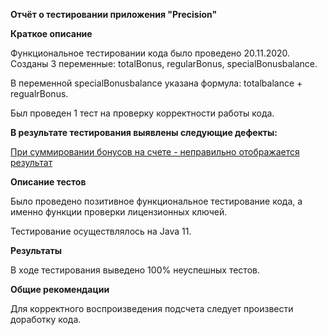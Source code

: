 **Отчёт о тестировании приложения "Precision"**

**Краткое описание**

Функциональное тестировании кода было проведено 20.11.2020. Созданы 3 переменные: totalBonus, regularBonus, specialBonusbalance. 

В переменной specialBonusbalance указана формула: totalbalance + regualrBonus. 

Был проведен 1 тест на проверку корректности работы кода.

**В результате тестирования выявлены следующие дефекты:**
 
 [При суммировании бонусов на счете - неправильно отображается результат](https://github.com/AleksandraArt/Java-HW-2.2/issues/1)

**Описание тестов**

Было проведено позитивное функциональное тестирование кода, а именно функции проверки лицензионных ключей. 

Тестирование осуществлялось на Java 11.

**Результаты**

В ходе тестирования выведено 100% неуспешных тестов.

**Общие рекомендации**

Для корректного воспроизведения подсчета следует произвести доработку кода.